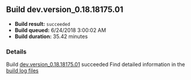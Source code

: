 ## Build dev.version_0.18.18175.01
- **Build result:** `succeeded`
- **Build queued:** 6/24/2018 3:00:02 AM
- **Build duration:** 35.42 minutes
### Details
Build [dev.version_0.18.18175.01](https://winappstudio.visualstudio.com/web/build.aspx?pcguid=a4ef43be-68ce-4195-a619-079b4d9834c2&builduri=vstfs%3a%2f%2f%2fBuild%2fBuild%2f25920) succeeded
Find detailed information in the [build log files](https://uwpctdiags.blob.core.windows.net/buildlogs/dev.version_0.18.18175.01_logs.zip)
